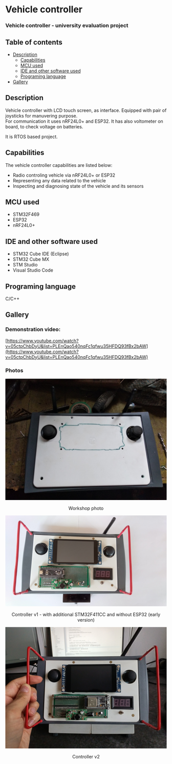 # Vehicle controller
### Vehicle controller - university evaluation project

## Table of contents
- [Description](#description) 
  - [Capabilities](#capabilities) 
  - [MCU used](#mcu-used) 
  - [IDE and other software used](#ide-and-other-software-used)
  - [Programing language](#programing-language)
- [Gallery](#gallery)


## Description
Vehicle controller with LCD touch screen, as interface. 
Equipped with pair of joysticks for manuvering purpose.  
For communication it uses nRF24L0+ and ESP32.
It has also voltometer on board, to check voltage on batteries.

It is RTOS based project.

## Capabilities

The vehicle controller capabilities are listed below:
- Radio controling vehicle via nRF24L0+ or ESP32
- Representing any data related to the vehicle
- Inspecting and diagnosing state of the vehicle and its sensors 

## MCU used

- STM32F469
- ESP32
- nRF24L0+

## IDE and other software used

- STM32 Cube IDE (Eclipse)
- STM32 Cube MX
- STM Studio
- Visual Studio Code

## Programing language

C/C++

## Gallery

### Demonstration video: 
[https://www.youtube.com/watch?v=05ctpChbDyU&list=PLEnQao540nqFc1qfwu35HFDQ93fBx2bAW](https://www.youtube.com/watch?v=05ctpChbDyU&list=PLEnQao540nqFc1qfwu35HFDQ93fBx2bAW)

### Photos 

 <p align = "center"> <img src = "ControllerPhotos/Warsztatowe.jpg" width="576" rotate="90"</p>
 <p align = "center"> Workshop photo </p>
   
 <p align = "center"> <img src = "ControllerPhotos/Kontroler v1.jpg" width="576"</p>
 <p align = "center"> Controller v1 - with additional STM32F411CC and without ESP32 (early version)  </p>
 
 <p align = "center"> <img src = "ControllerPhotos/Kontroler v2.jpg" width="576"</p>
 <p align = "center"> Controller v2 </p>
 

 
 
 
 

 

  
